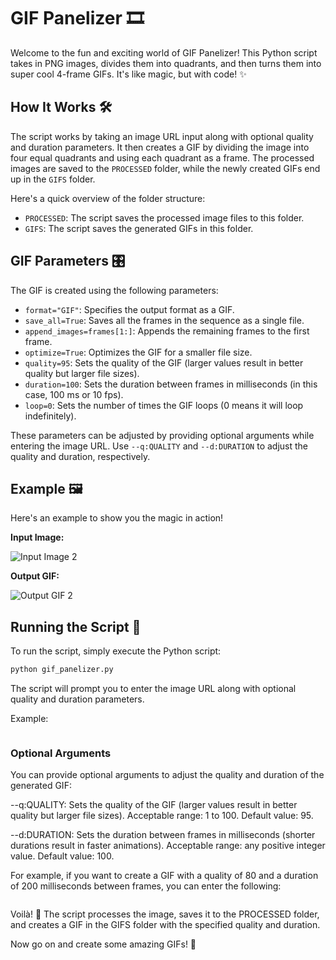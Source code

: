 # GIF Panelizer 🎞️

Welcome to the fun and exciting world of GIF Panelizer! This Python script takes in PNG images, divides them into quadrants, and then turns them into super cool 4-frame GIFs. It's like magic, but with code! ✨

## How It Works 🛠️

The script works by taking an image URL input along with optional quality and duration parameters. It then creates a GIF by dividing the image into four equal quadrants and using each quadrant as a frame. The processed images are saved to the `PROCESSED` folder, while the newly created GIFs end up in the `GIFS` folder.

Here's a quick overview of the folder structure:

- `PROCESSED`: The script saves the processed image files to this folder.
- `GIFS`: The script saves the generated GIFs in this folder.

## GIF Parameters 🎛️

The GIF is created using the following parameters:

- `format="GIF"`: Specifies the output format as a GIF.
- `save_all=True`: Saves all the frames in the sequence as a single file.
- `append_images=frames[1:]`: Appends the remaining frames to the first frame.
- `optimize=True`: Optimizes the GIF for a smaller file size.
- `quality=95`: Sets the quality of the GIF (larger values result in better quality but larger file sizes).
- `duration=100`: Sets the duration between frames in milliseconds (in this case, 100 ms or 10 fps).
- `loop=0`: Sets the number of times the GIF loops (0 means it will loop indefinitely).

These parameters can be adjusted by providing optional arguments while entering the image URL. Use `--q:QUALITY` and `--d:DURATION` to adjust the quality and duration, respectively.

## Example 🖼️

Here's an example to show you the magic in action!

**Input Image:**

![Input Image 2](https://awardable.s3.amazonaws.com/assets/2.png)

**Output GIF:**

![Output GIF 2](https://awardable.s3.amazonaws.com/assets/2.gif)

## Running the Script 🏃

To run the script, simply execute the Python script:

```bash
python gif_panelizer.py
```

The script will prompt you to enter the image URL along with optional quality and duration parameters.

Example:

```Enter the image URL and optional arguments: https://imageurl.com/image.png --q:95 --d:500
```

### Optional Arguments
You can provide optional arguments to adjust the quality and duration of the generated GIF:

--q:QUALITY: Sets the quality of the GIF (larger values result in better quality but larger file sizes). Acceptable range: 1 to 100. Default value: 95.

--d:DURATION: Sets the duration between frames in milliseconds (shorter durations result in faster animations). Acceptable range: any positive integer value. Default value: 100.

For example, if you want to create a GIF with a quality of 80 and a duration of 200 milliseconds between frames, you can enter the following:

```Enter the image URL and optional arguments (--q:QUALITY --d:DURATION): https://imageurl.com/image.png --q:80 --d:200
```

Voilà! 🎉 The script processes the image, saves it to the PROCESSED folder, and creates a GIF in the GIFS folder with the specified quality and duration.

Now go on and create some amazing GIFs! 🌟